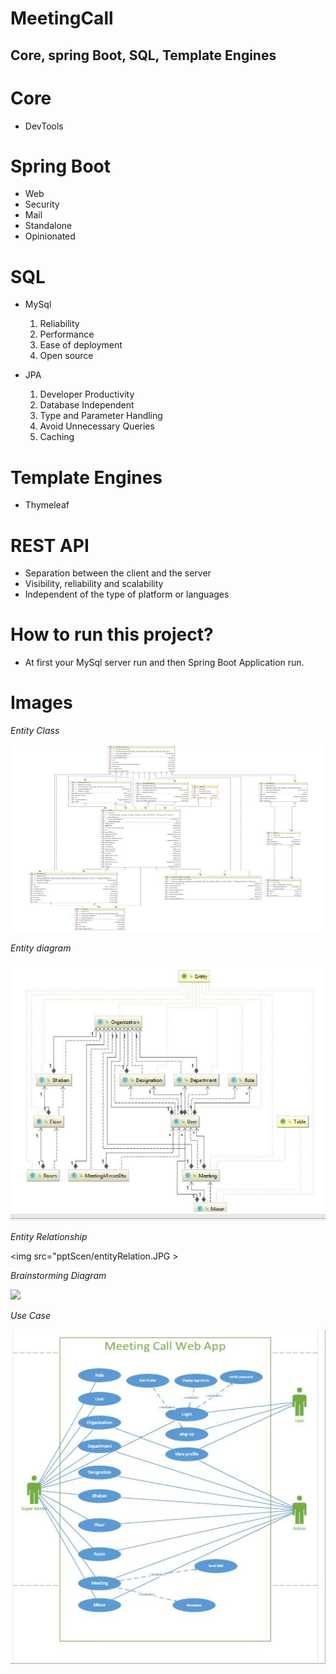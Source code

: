# MeetingCall
## Core, spring Boot, SQL, Template Engines

# Core
- DevTools

# Spring Boot
- Web
- Security
- Mail
- Standalone
- Opinionated

# SQL
- MySql  
   1. Reliability
   2. Performance
   3. Ease of deployment
   4. Open source

- JPA
  1. Developer Productivity
  2. Database Independent
  3. Type and Parameter Handling
  4. Avoid Unnecessary Queries
  5. Caching


# Template Engines
- Thymeleaf

# REST API

- Separation between the client and the server
- Visibility, reliability and scalability
- Independent of the type of platform or languages

# How to run this project?
- At first your MySql server run and then Spring Boot Application run.

# Images


*Entity Class*

<img src="pptScen/entityClass.JPG" width="900" height="300" >

*Entity diagram*

<img src="pptScen/entityDia.JPG"  >

*Entity Relationship*

<img src="pptScen/entityRelation.JPG  >

*Brainstorming Diagram*

<img src="pptScen/brainstorming_diagram.JPG"  >

*Use Case*

<img src="pptScen/useCase.JPG" >
